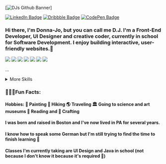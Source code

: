 
[![DJs Github Banner](./images/banner.png)]

[![LinkedIn Badge](https://img.shields.io/badge/LinkedIn-Profile-informational?style=flat&logo=linkedin&logoColor=white&color=8D1BFF)](https://www.linkedin.com/in/djbohl/)
[![Dribbble Badge](https://img.shields.io/badge/Dribbble-Profile-informational?style=flat&logo=dribbble&logoColor=white&color=8D1BFF)](https://www.dribbble.com/djbohl/)
[![CodePen Badge](https://img.shields.io/badge/CodePen-Profile-informational?style=flat&logo=codepen&logoColor=white&color=8D1BFF)](https://codepen.io/donnabohl)

### Hi there, I'm Donna-Jo, but you can call me D.J. I'm a Front-End Developer, UI Designer and creative coder, currently in school for Software Development. I enjoy building interactive, user-friendly websites.👋

![](https://img.shields.io/badge/Code-Angular-informational?style=flat&logo=Angular&logoColor=white&color=FF5DD8)
![](https://img.shields.io/badge/Code-React-informational?style=flat&logo=react&logoColor=white&color=FF5DD8)
![](https://img.shields.io/badge/Code-Vue-informational?style=flat&logo=vue.js&logoColor=white&color=FF5DD8)
![](https://img.shields.io/badge/Code-JavaScript-informational?style=flat&logo=Javascript&logoColor=white&color=FF5DD8)
![](https://img.shields.io/badge/Code-TypeScript-informational?style=flat&logo=Typescript&logoColor=white&color=FF5DD8)
![](https://img.shields.io/badge/Code-Java-informational?style=flat&logo=Java&logoColor=white&color=FF5DD8)
![](https://img.shields.io/badge/Code-MongoDB-informational?style=flat&logo=mongodb&logoColor=white&color=FF5DD8)

...

<details>
<summary>More Skills</summary>

![](https://img.shields.io/badge/Style-Bootstrap-informational?style=flat&logo=Bootstrap&logoColor=white&color=FF5DD8)
![](https://img.shields.io/badge/Style-Bootstrap-informational?style=flat&logo=Bootstrap&logoColor=white&color=FF5DD8)
![](https://img.shields.io/badge/Style-CSS-informational?style=flat&logo=css3&logoColor=white&color=FF5DD8)
![](https://img.shields.io/badge/Style-Tailwind-informational?style=flat&logo=Tailwind-CSS&logoColor=white&color=FF5DD8)
![](https://img.shields.io/badge/Style-Sass-informational?style=flat&logo=Sass&logoColor=white&color=FF5DD8)
  
![](https://img.shields.io/badge/Tools-Netlify-informational?style=flat&logo=netlify&logoColor=white&color=FF5DD8)
![](https://img.shields.io/badge/Tools-Vercel-informational?style=flat&logo=vercel&logoColor=white&color=FF5DD8)
![](https://img.shields.io/badge/Tools-NPM-informational?style=flat&logo=npm&logoColor=white&color=FF5DD8)
![](https://img.shields.io/badge/Tools-Node.js-informational?style=flat&logo=Nodejs&logoColor=white&color=FF5DD8)
![](https://img.shields.io/badge/Tools-Figma-informational?style=flat&logo=figma&logoColor=white&color=FF5DD8)
![](https://img.shields.io/badge/Tools-AfterEffects-informational?style=flat&logo=Adobe-After-Effects&logoColor=white&color=FF5DD8)
![](https://img.shields.io/badge/Tools-Photoshop-informational?style=flat&logo=Adobe-Photoshop&logoColor=white&color=FF5DD8)
![](https://img.shields.io/badge/Tools-Illustrator-informational?style=flat&logo=Adobe-Illustrator&logoColor=white&color=FF5DD8)
![](https://img.shields.io/badge/Tools-AdobeXD-informational?style=flat&logo=adobexd&logoColor=white&color=FF5DD8)
![](https://img.shields.io/badge/Tools-FramerMotion-informational?style=flat&logo=FramerMotion&logoColor=white&color=FF5DD8)




...
</details>

### 👱🏻‍♀️Fun Facts:
#### Hobbies:  🎨 Painting 🧗 Hiking 🌎 Traveling 🏛 Going to science and art museums 📖 Reading and 🧵 Crafting
#### I was born and raised in Boston and I've now lived in PA for several years.
#### I know how to speak some German but I'm still trying to find the time to finish learning 🤪
#### Classes I'm currently taking are UI Design and Java in school (not because I don't know it because it's required 💯)


